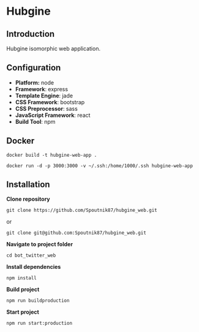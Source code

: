 # Hubgine

## Introduction

Hubgine isomorphic web application.

## Configuration

- **Platform:** node
- **Framework**: express
- **Template Engine**: jade
- **CSS Framework**: bootstrap
- **CSS Preprocessor**: sass
- **JavaScript Framework**: react
- **Build Tool**: npm

## Docker

```
docker build -t hubgine-web-app .
```

```
docker run -d -p 3000:3000 -v ~/.ssh:/home/1000/.ssh hubgine-web-app
```

## Installation

**Clone repository**

```
git clone https://github.com/Spoutnik87/hubgine_web.git
```

or

```
git clone git@github.com:Spoutnik87/hubgine_web.git
```

**Navigate to project folder**

```
cd bot_twitter_web
```

**Install dependencies**

```
npm install
```

**Build project**

```
npm run buildproduction
```

**Start project**

```
npm run start:production
```
